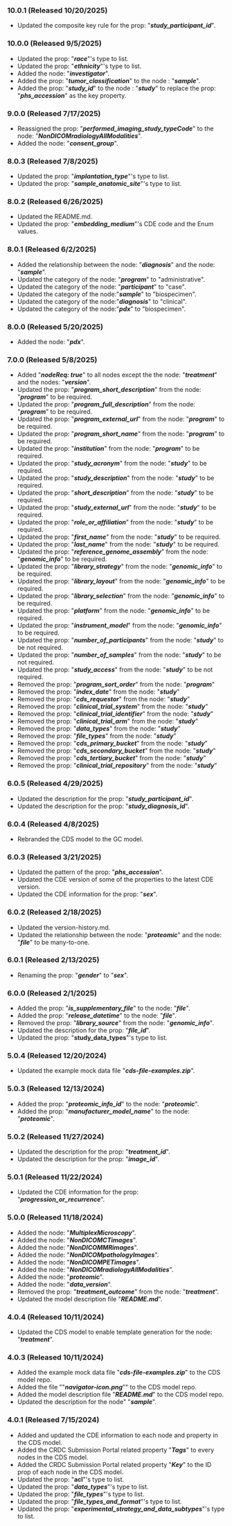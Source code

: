 ### 10.0.1 (Released 10/20/2025)
- Updated the composite key rule for the prop: "**_study\_participant\_id_**".

### 10.0.0 (Released 9/5/2025)
- Updated the prop: "**_race_**"'s type to list.
- Updated the prop: "**_ethnicity_**"'s type to list.
- Added the node: "**_investigator_**".
- Added the prop: "**_tumor\_classification_**" to the node : "**_sample_**".
- Added the prop: "**_study\_id_**" to the node : "**_study_**" to replace the prop: "**_phs\_accession_**" as the key property. 

### 9.0.0 (Released 7/17/2025)
- Reassigned the prop: "**_performed\_imaging\_study\_typeCode_**" to the node: "**_NonDICOMradiologyAllModalities_**".
- Added the node: "**_consent\_group_**".

### 8.0.3 (Released 7/8/2025)
- Updated the prop: "**_implantation\_type_**"'s type to list.
- Updated the prop: "**_sample\_anatomic\_site_**"'s type to list.

### 8.0.2 (Released 6/26/2025)
- Updated the README.md.
- Updated the prop: "**_embedding\_medium_**"'s CDE code and the Enum values.

### 8.0.1 (Released 6/2/2025)
- Added the relationship between the node: "**_diagnosis_**" and the node: "**_sample_**".
- Updated the category of the node: "**_program_**" to "administrative".
- Updated the category of the node: "**_participant_**" to "case".
- Updated the category of the node:"**_sample_**" to "biospecimen".
- Updated the category of the node:"**_diagnosis_**" to "clinical".
- Updated the category of the node:"**_pdx_**" to "biospecimen".

### 8.0.0 (Released 5/20/2025)
- Added the node: "**_pdx_**".

### 7.0.0 (Released 5/8/2025)
- Added "**_nodeReq: true_**" to all nodes except the the node: "**_treatment_**" and the nodes: "**_version_**".
- Updated the prop: "**_program\_short\_description_**" from the node: "**_program_**" to be required.
- Updated the prop: "**_program\_full\_description_**" from the node: "**_program_**" to be required.
- Updated the prop: "**_program\_external\_url_**" from the node: "**_program_**" to be required.
- Updated the prop: "**_program\_short\_name_**" from the node: "**_program_**" to be required.
- Updated the prop: "**_institution_**" from the node: "**_program_**" to be required.
- Updated the prop: "**_study\_acronym_**" from the node: "**_study_**" to be required.
- Updated the prop: "**_study\_description_**" from the node: "**_study_**" to be required.
- Updated the prop: "**_short\_description_**" from the node: "**_study_**" to be required.
- Updated the prop: "**_study\_external\_url_**" from the node: "**_study_**" to be required.
- Updated the prop: "**_role\_or\_affiliation_**" from the node: "**_study_**" to be required.
- Updated the prop: "**_first\_name_**" from the node: "**_study_**" to be required.
- Updated the prop: "**_last\_name_**" from the node: "**_study_**" to be required.
- Updated the prop: "**_reference\_genome\_assembly_**" from the node: "**_genomic\_info_**" to be required.
- Updated the prop: "**_library\_strategy_**" from the node: "**_genomic\_info_**" to be required.
- Updated the prop: "**_library\_layout_**" from the node: "**_genomic\_info_**" to be required.
- Updated the prop: "**_library\_selection_**" from the node: "**_genomic\_info_**" to be required.
- Updated the prop: "**_platform_**" from the node: "**_genomic\_info_**" to be required.
- Updated the prop: "**_instrument\_model_**" from the node: "**_genomic\_info_**" to be required.
- Updated the prop: "**_number\_of\_participants_**" from the node: "**_study_**" to be not required.
- Updated the prop: "**_number\_of\_samples_**" from the node: "**_study_**" to be not required.
- Updated the prop: "**_study\_access_**" from the node: "**_study_**" to be not required.
- Removed the prop: "**_program\_sort\_order_**" from the node: "**_program_**"
- Removed the prop: "**_index\_date_**" from the node: "**_study_**"
- Removed the prop: "**_cds\_requestor_**" from the node: "**_study_**"
- Removed the prop: "**_clinical\_trial\_system_**" from the node: "**_study_**"
- Removed the prop: "**_clinical\_trial\_identifier_**" from the node: "**_study_**"
- Removed the prop: "**_clinical\_trial\_arm_**" from the node: "**_study_**"
- Removed the prop: "**_data\_types_**" from the node: "**_study_**"
- Removed the prop: "**_file\_types_**" from the node: "**_study_**"
- Removed the prop: "**_cds\_primary\_bucket_**" from the node: "**_study_**"
- Removed the prop: "**_cds\_secondary\_bucket_**" from the node: "**_study_**"
- Removed the prop: "**_cds\_tertiary\_bucket_**" from the node: "**_study_**"
- Removed the prop: "**_clinical\_trial\_repository_**" from the node: "**_study_**"

### 6.0.5 (Released 4/29/2025)
- Updated the description for the prop: "**_study\_participant\_id_**".
- Updated the description for the prop: "**_study\_diagnosis\_id_**".

### 6.0.4 (Released 4/8/2025)
- Rebranded the CDS model to the GC model.

### 6.0.3 (Released 3/21/2025)
- Updated the pattern of the prop: "**_phs\_accession_**".
- Updated the CDE version of some of the properties to the latest CDE version.
- Updated the CDE information for the prop: "**_sex_**".

### 6.0.2 (Released 2/18/2025)
- Updated the version-history.md.
- Updated the relationship between the node: "**_proteomic_**" and the node: "**_file_**" to be many-to-one.

### 6.0.1 (Released 2/13/2025)
- Renaming the prop: "**_gender_**" to "**_sex_**".

### 6.0.0 (Released 2/1/2025)
- Added the prop: "**_is\_supplementary\_file_**" to the node: "**_file_**".
- Added the prop: "**_release\_datetime_**" to the node: "**_file_**".
- Removed the prop: "**_library\_source_**" from the node: "**_genomic\_info_**".
- Updated the description for the prop: "**_file\_id_**".
- Updated the prop: "**__study\_data\_types__**"'s type to list.

### 5.0.4 (Released 12/20/2024)
- Updated the example mock data file "**_cds-file-examples.zip_**".

### 5.0.3 (Released 12/13/2024)
- Added the prop: "**_proteomic\_info\_id_**" to the node: "**_proteomic_**".
- Added the prop: "**_manufacturer\_model\_name_**" to the node: "**_proteomic_**".

### 5.0.2 (Released 11/27/2024)
- Updated the description for the prop: "**_treatment\_id_**".
- Updated the description for the prop: "**_image\_id_**".

### 5.0.1 (Released 11/22/2024)
- Updated the CDE information for the prop: "**_progression\_or\_recurrence_**".

### 5.0.0 (Released 11/18/2024)
- Added the node: "**_MultiplexMicroscopy_**".
- Added the node: "**_NonDICOMCTimages_**".
- Added the node: "**_NonDICOMMRimages_**".
- Added the node: "**_NonDICOMpathologyImages_**".
- Added the node: "**_NonDICOMPETimages_**".
- Added the node: "**_NonDICOMradiologyAllModalities_**".
- Added the node: "**_proteomic_**".
- Added the node: "**_data\_version_**".
- Removed the prop: "**_treatment\_outcome_**" from the node: "**_treatment_**".
- Updated the model description file "**_README.md_**".

### 4.0.4 (Released 10/11/2024)
- Updated the CDS model to enable template generation for the node: "**_treatment_**".

### 4.0.3 (Released 10/11/2024)
- Added the example mock data file "**_cds-file-examples.zip_**" to the CDS model repo.
- Added the file ""**_navigator-icon.png_**"" to the CDS model repo.
- Added the model description file "**_README.md_**" to the CDS model repo.
- Updated the description for the node" "**_sample_**".

### 4.0.1 (Released 7/15/2024)
- Added and updated the CDE information to each node and property in the CDS model.
- Added the CRDC Submission Portal related property "**_Tags_**" to every nodes in the CDS model.
- Added the CRDC Submission Portal related property "**_Key_**" to the ID prop of each node in the CDS model.
- Updated the prop: "**__acl__**"'s type to list.
- Updated the prop: "**_data\_types_**"'s type to list.
- Updated the prop: "**_file\_types_**"'s type to list.
- Updated the prop: "**_file\_types\_and\_format_**"'s type to list.
- Updated the prop: "**_experimental\_strategy\_and\_data\_subtypes_**"'s type to list.
